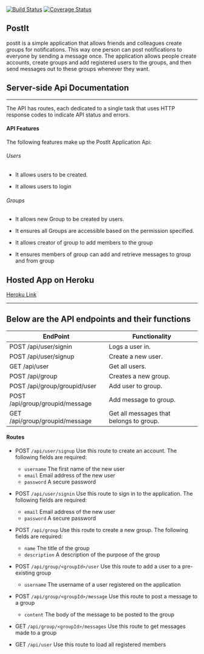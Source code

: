 [![Build Status](https://travis-ci.org/Jchinonso/PostIt.svg?branch=development)](https://travis-ci.org/Jchinonso/PostIt)
[![Coverage Status](https://coveralls.io/repos/github/Jchinonso/PostIt/badge.svg?branch=development)](https://coveralls.io/github/Jchinonso/PostIt?branch=development)
## PostIt

 postit is a simple application that allows friends and colleagues create groups for notifications. This way one person can post notifications to everyone by sending a message once. The application allows people create accounts, create groups and add registered users to the groups, and then send messages out to these groups whenever they want.

## Server-side Api Documentation
-----
The API has routes, each dedicated to a single task that uses HTTP response codes to indicate API status and errors.
#### API Features

The following features make up the PostIt Application Api:

###### Users

- It allows users to be created.  

- It allows users to login  


###### Groups

- It allows new Group to be created by users.  

- It ensures all Groups are accessible based on the permission specified.  

- It allows creator of group to add members to the group

- It ensures members of group can add and retrieve messages to group and from group 

## Hosted App on Heroku
[Heroku Link](https://postit-myapi.herokuapp.com/)

---

## Below are the API endpoints and their functions
EndPoint                       |   Functionality
------------------------------ |------------------------
POST /api/user/signin          |   Logs a user in.
POST /api/user/signup          |   Create a new user.            
GET /api/user                  |   Get all users.
POST /api/group                |   Creates a new group.
POST /api/group/groupid/user   |   Add user to group.
POST /api/group/groupid/message|   Add message to group.
GET /api/group/groupid/message |   Get all messages that belongs to group.

#### Routes
* POST `/api/user/signup` Use this route to create an account. The following fields are required:
  * `username` The first name of the new user
  * `email`     Email address of the new user
  * `password` A secure password

* POST `/api/user/signin` Use this route to sign in to the application. The following fields are required:
  * `email`     Email address of the new user
  * `password` A secure password

* POST `/api/group` Use this route to create a new group. The following fields are required:
  * `name`  The title of the group
  * `description`     A description of the purpose of the group

* POST `/api/group/<groupId>/user` Use this route to add a user to a pre-existing group
  * `username` The username of a user registered on the application
  

* POST `/api/group/<groupId>/message` Use this route to post a message to a group
  * `content` The body of the message to be posted to the group


* GET `/api/group/<groupId>/messages` Use this route to get messages made to a group
* GET `/api/user` Use this route to load all registered members 



